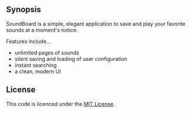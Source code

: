 ﻿## Synopsis

SoundBoard is a simple, elegant application to save and play your favorite sounds at a moment's notice.

Features include...
* unlimited pages of sounds
* silent saving and loading of user configuration
* instant searching
* a clean, modern UI

## License

This code is licenced under the [MIT License](https://opensource.org/licenses/MIT).